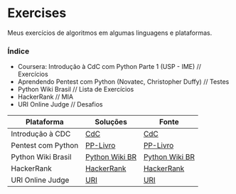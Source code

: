 # Exercises
Meus exercícios de algoritmos em algumas linguagens e plataformas.


### Índice

  - Coursera: Introdução à CdC com Python Parte 1 (USP - IME) // Exercícios
  - Aprendendo Pentest com Python (Novatec, Christopher Duffy) // Testes
  - Python Wiki Brasil // Lista de Exercícios
  - HackerRank // MIA
  - URI Online Judge // Desafios

| Plataforma         |  Soluções                                                                                         | Fonte                                                                     |
|--------------------|---------------------------------------------------------------------------------------------------|---------------------------------------------------------------------------|
| Introdução à CDC   | [CdC](https://github.com/deomorxsy/exercises/tree/master/Coursera%20-%20CdC%20com%20Python%20USP) | [CdC](https://www.coursera.org/learn/ciencia-computacao-python-conceitos) |
| Pentest com Python | [PP-Livro](https://github.com/deomorxsy/exercises/tree/master/PP-Livro)                           | [PP-Livro](https://novatec.com.br/livros/python-pentest/)                 |
| Python Wiki Brasil | [Python Wiki BR](https://github.com/deomorxsy/exercises/tree/master/python-brasil)                | [Python Wiki BR](https://wiki.python.org.br/ListaDeExercicios)            |
| HackerRank         | [HackerRank](https://github.com/deomorxsy/exercises/tree/master/H-Rank/Python)                    | [HackerRank](https://www.hackerrank.com/domains/python)                   |
| URI Online Judge   | [URI](https://github.com/deomorxsy/exercises/tree/master/Maratonas/URIOnlineJudge/Python)         | [URI](https://www.urionlinejudge.com.br/judge/pt/categories)              |
